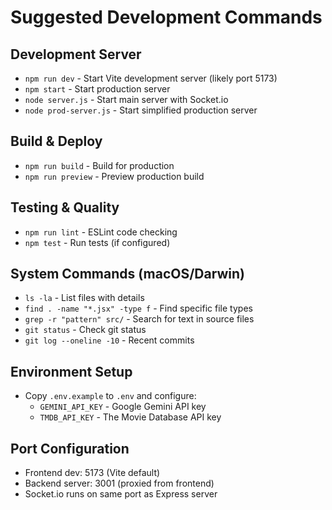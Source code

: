 # Suggested Development Commands

## Development Server
- `npm run dev` - Start Vite development server (likely port 5173)
- `npm start` - Start production server 
- `node server.js` - Start main server with Socket.io
- `node prod-server.js` - Start simplified production server

## Build & Deploy
- `npm run build` - Build for production
- `npm run preview` - Preview production build

## Testing & Quality
- `npm run lint` - ESLint code checking
- `npm test` - Run tests (if configured)

## System Commands (macOS/Darwin)
- `ls -la` - List files with details
- `find . -name "*.jsx" -type f` - Find specific file types
- `grep -r "pattern" src/` - Search for text in source files
- `git status` - Check git status
- `git log --oneline -10` - Recent commits

## Environment Setup
- Copy `.env.example` to `.env` and configure:
  - `GEMINI_API_KEY` - Google Gemini API key
  - `TMDB_API_KEY` - The Movie Database API key

## Port Configuration
- Frontend dev: 5173 (Vite default)
- Backend server: 3001 (proxied from frontend)
- Socket.io runs on same port as Express server